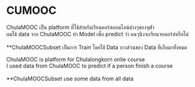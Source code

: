 # CUMOOC
ChulaMOOC เป็น platform ที่ใช้สำหรับเรียนคอร์สออนไลน์ต่างๆของจุฬา<br/>
ผมใช้ data จาก ChulaMOOC ทำ  Model เพื่อ predict ว่า คนๆนึงจะเรียนจบคอร์สหรือไม่<br/><br/>
**ChulaMOOCSubset เป็นการ Train โดยใช้ Data บางส่วนของ Data ที่เก็บมาทั้งหมด

ChulaMOOC is platform for Chulalongkorn onlie course<br/>
I used data from ChulaMOOC to predict if a person finish a course<br/><br/>
**ChulaMOOCSubset use some data from all data 
